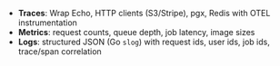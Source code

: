 - **Traces**: Wrap Echo, HTTP clients (S3/Stripe), pgx, Redis with OTEL instrumentation
- **Metrics**: request counts, queue depth, job latency, image sizes
- **Logs**: structured JSON (Go `slog`) with request ids, user ids, job ids, trace/span correlation
